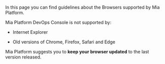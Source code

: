 
In this page you can find guidelines about the Browsers supported by Mia Platform.

Mia Platform DevOps Console is not supported by:

* Internet Explorer

* Old versions of Chrome, Firefox, Safari and Edge

Mia Platform suggests you to **keep your browser updated** to the last version released.


